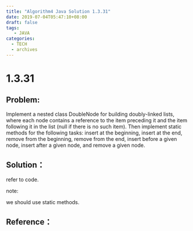 ```yaml
---
title: "Algorithm4 Java Solution 1.3.31"
date: 2019-07-04T05:47:10+08:00
draft: false
tags:
   - JAVA
categories:
  - TECH
  - archives
---
```



# 1.3.31

## Problem:
Implement a nested class DoubleNode for building doubly-linked lists, where each node contains a reference to the item preceding it and the item following it in the list (null if there is no such item). Then implement static methods for the following tasks: insert at the beginning, insert at the end, remove from the beginning, remove from the end, insert before a given node, insert after a given node, and remove a given node.

## Solution：

refer to code.

note:

we should use static methods.

## Reference：



